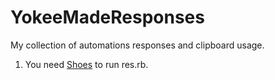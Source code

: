 # YokeeMadeResponses
My collection of automations responses and clipboard usage.

1. You need [Shoes](http://shoesrb.com/) to run res.rb.
    
